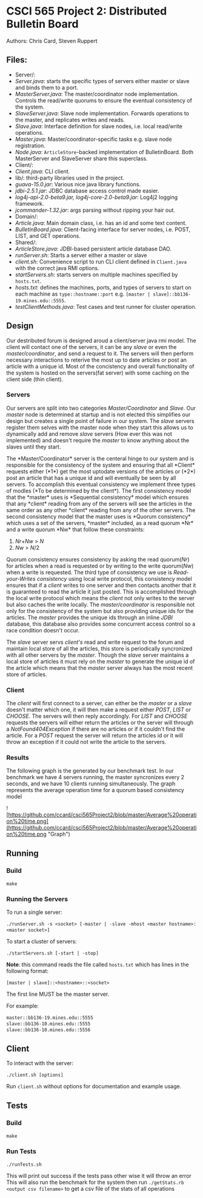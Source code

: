 # CSCI 565 Project 2: Distributed Bulletin Board

Authors: Chris Card, Steven Ruppert

## Files:

- Server/:
 - *Server.java*: starts the specific types of servers either master or slave
    and binds them to a port.
 - *MasterServer.java*: The master/coordinator node implementation. Controls the read/write
   quorums to ensure the eventual consistency of the system.
 - *SlaveServer.java*: Slave node implementation. Forwards operations to the master, and
   replicates writes and reads.
 - *Slave.java*: Interface definition for slave nodes, i.e. local read/write operations.
 - *Master.java*: Master/coordinator-specific tasks e.g. slave node registration.
 - *Node.java*: `ArticleStore`-backed implementation of BulletinBoard. Both MasterServer and
    SlaveServer share this superclass.
- Client/:
 - *Client.java*: CLI client.
- lib/: third-party libraries used in the project.
 - *guava-15.0.jar*: Various nice java library functions.
 - *jdbi-2.5.1.jar*: JDBC database access control made easier.
 - *log4j-api-2.0-beta9.jar, log4j-core-2.0-beta9.jar*: Log4j2 logging framework.
 - *jcommander-1.32.jar*: args parsing without ripping your hair out.
- Domain/:
 - *Article.java*: Main domain class, i.e. has an id and some text content.
 - *BulletinBoard.java*: Client-facing interface for server nodes, i.e. POST, LIST, and GET
   operations.
- Shared/:
 - *ArticleStore.java*: JDBI-based persistent article database DAO.
- *runServer.sh*: Starts a server either a master or slave
- *client.sh*: Convenience script to run CLI client defined in `Client.java` with the
  correct java RMI options.
- *startServers.sh*: starts servers on multiple machines specified by `hosts.txt`.
- *hosts.txt*: defines the machines, ports, and types of servers to start on each machine
   as `type::hostname::port` e.g. `[master | slave]::bb136-19.mines.edu::5555`.
- *testClientMethods.java*: Test cases and test runner for cluster operation.

## Design

 Our destributed forum is designed aroud a client/server java rmi model. The client will contact one of the 
servers, it can be any *slave* or even the *master/coordinator*, and send a request to it.  The servers will then
perform necessary interactions to reterive the most up to date articles or post an article with a unique id.
Most of the concistency and overall functionality of the system is hosted on the servers(fat server) with some caching on
the client side (thin client).

### Servers

  Our servers are split into two categories *Master/Coordinator* and *Slave*.  Our *master* node is determined at startup and is
not elected this simplifies our design but creates a single point of failure in our system. The *slave* servers register them
selves with the master node when they start this allows us to dynamically add and remove *slave* servers (How ever this was not
implemented) and doesn't require the *master* to know anything about the slaves until they start.
   <p>The *Master/Coordinator* server is the centeral hinge to our system and is responsible for the consistency of the system and ensuring
that all *Client* requests either (*1*) get the most uptodate versions of the articles or (*2*) post an article that has a unique id and will
eventually be seen by all servers. To accomplish this eventual consistency we implement three types of modles (*To be determined by the client*).
The first consistency model that the *master* uses is *Sequential consistency* model which ensures that any *client* reading from any of the
servers will see the articles in the same order as any other *client* reading from any of the other servers. The second consistency model that
the master uses is *Quorum consistency* which uses a set of the servers, *master* included, as a read quorum *Nr* and a write quorum *Nw* that follow
these constraints:

1. *Nr*+*Nw* > *N*
2. *Nw* > *N*/2

Quorum consistency ensures consistency by asking the read quorum(*Nr*) for articles when a read is requested or by writing to the 
write quorum(*Nw*) when a write is requested. The third type of consistency we use is *Read-your-Writes consistency* using local write protocol, 
this consistency model ensures that if a *client* writes to one server and then contacts another that it is guaranteed to read the article it just
posted. This is accomplished through the local write protocol which means the *client* not only writes to the server but also caches the write locally. 
The *master/coordinator* is responsible not only for the consistency of the system but also providing unique ids for the articles. The *master* provides 
the unique ids through an inline *JDBI* database, this database also provides some concurrent access control so a race condition doesn't occur.</p>
 The *slave* server servs *client's* read and write request to the forum and maintain local store of all the articles, this store is periodically 
syncronized with all other servers by the *master*. Though the *slave* server maintains a local store of articles it must rely on the *master* to generate 
the unique id of the article which means that the *master* server always has the most recent store of articles.

### Client

  The *client* will first connect to a server, can either be the *master* or a *slave* doesn't matter which one, it will then make a request either *POST*, *LIST* or *CHOOSE*. 
The servers will then reply accordingly. For *LIST* and *CHOOSE* requests the servers will either return the articles or the server will through a *NotFound404Exception* if there 
are no articles or if it couldn't find the article. For a *POST* request the server will return the articles id or it will throw an exception if it could not write the 
article to the servers.

### Results

  The following graph is the generated by our benchmark test.  In our benchmark we have 4 servers running, the master syncronizes every 2 seconds, and we have 10 clients running 
simultaneously. The graph represents the average operation time for a quorum based consistency model

![https://github.com/ccard/csci565Project2/blob/master/Average%20operation%20time.png](https://github.com/ccard/csci565Project2/blob/master/Average%20operation%20time.png "Graph")



## Running

### Build

    make

### Running the Servers

To run a single server:

    ./runServer.sh -s <socket> [-master | -slave -mhost <master hostname>:<master socket>]

To start a cluster of servers:

    ./startServers.sh [-start | -stop]

**Note**: this command reads the file called `hosts.txt` which has
lines in the following format:

    [master | slave]::<hostname>::<socket>

The first line MUST be the master server.

For example:

```
master::bb136-19.mines.edu::5555
slave::bb136-10.mines.edu::5555
slave::bb136-10.mines.edu::5556
```

## Client

To interact with the server:

    ./client.sh [options]

Run `client.sh` without options for documentation and example usage.

## Tests

### Build

    make

### Run Tests

    ./runTests.sh

This will print out success if the tests pass other wise it will throw an error
This will also run the benchmark for the system then run `./getStats.rb <output csv filename>`
to get a csv file of the stats of all operations

